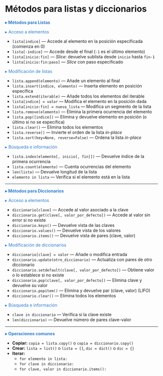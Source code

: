 # Métodos para listas y diccionarios 


<span style="color:#2d7dd2; font-weight:bold;">▸ Métodos para Listas</span>

<span style="color:#2d7dd2;">▸ Acceso a elementos</span>
- `lista[indice]` — Accede al elemento en la posición especificada (comienza en 0)
- `lista[-indice]` — Accede desde el final (`-1` es el último elemento)
- `lista[inicio:fin]` — *Slice*: devuelve sublista desde `inicio` hasta `fin-1`
- `lista[inicio:fin:paso]` — *Slice* con paso especificado

<span style="color:#2d7dd2;">▸ Modificación de listas</span>
- `lista.append(elemento)` — Añade un elemento al final
- `lista.insert(indice, elemento)` — Inserta elemento en posición específica
- `lista.extend(iterable)` — Añade todos los elementos del iterable
- `lista[indice] = valor` — Modifica el elemento en la posición dada
- `lista[inicio:fin] = nueva_lista` — Modifica un segmento de la lista
- `lista.remove(elemento)` — Elimina la primera ocurrencia del elemento
- `lista.pop([indice])` — Elimina y devuelve elemento en posición (o último si no se especifica)
- `lista.clear()` — Elimina todos los elementos
- `lista.reverse()` — Invierte el orden de la lista *in-place*
- `lista.sort(key=None, reverse=False)` — Ordena la lista *in-place*

<span style="color:#2d7dd2;">▸ Búsqueda e información</span>
- `lista.index(elemento[, inicio[, fin]])` — Devuelve índice de la primera ocurrencia
- `lista.count(elemento)` — Cuenta ocurrencias del elemento
- `len(lista)` — Devuelve longitud de la lista
- `elemento in lista` — Verifica si el elemento está en la lista

---

<span style="color:#2d7dd2; font-weight:bold;">▸ Métodos para Diccionarios</span>

<span style="color:#2d7dd2;">▸ Acceso a elementos</span>
- `diccionario[clave]` — Accede al valor asociado a la clave
- `diccionario.get(clave[, valor_por_defecto])` — Accede al valor sin error si no existe
- `diccionario.keys()` — Devuelve vista de las claves
- `diccionario.values()` — Devuelve vista de los valores
- `diccionario.items()` — Devuelve vista de pares (clave, valor)

<span style="color:#2d7dd2;">▸ Modificación de diccionarios</span>
- `diccionario[clave] = valor` — Añade o modifica entrada
- `diccionario.update(otro_diccionario)` — Actualiza con pares de otro diccionario
- `diccionario.setdefault(clave[, valor_por_defecto])` — Obtiene valor o lo establece si no existe
- `diccionario.pop(clave[, valor_por_defecto])` — Elimina clave y devuelve su valor
- `diccionario.popitem()` — Elimina y devuelve par (clave, valor) (LIFO)
- `diccionario.clear()` — Elimina todos los elementos

<span style="color:#2d7dd2;">▸ Búsqueda e información</span>
- `clave in diccionario` — Verifica si la clave existe
- `len(diccionario)` — Devuelve número de pares clave-valor

---

<span style="color:#2d7dd2; font-weight:bold;">▸ Operaciones comunes</span>
- **Copiar:** `copia = lista.copy()` o `copia = diccionario.copy()`
- **Crear:** `lista = list()` o `lista = []`, `dic = dict()` o `dic = {}`
- **Iterar:**
  - `for elemento in lista:`
  - `for clave in diccionario:`
  - `for clave, valor in diccionario.items():`
